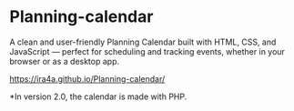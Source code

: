 # Planning-calendar
A clean and user-friendly Planning Calendar built with HTML, CSS, and JavaScript — perfect for scheduling and tracking events, whether in your browser or as a desktop app.

https://ira4a.github.io/Planning-calendar/

*In version 2.0, the calendar is made with PHP.
